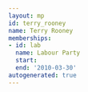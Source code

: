 ```yaml
---
layout: mp
id: terry_rooney
name: Terry Rooney
memberships:
- id: lab
  name: Labour Party
  start: 
  end: '2010-03-30'
autogenerated: true
---
```

